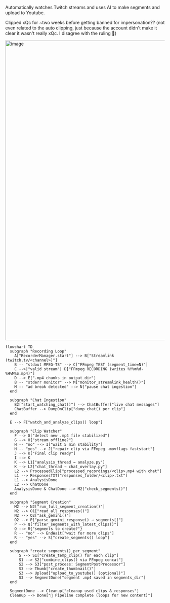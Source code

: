 Automatically watches Twitch streams and uses AI to make segments and upload to Youtube.

Clipped xQc for ~two weeks before getting banned for impersonation?? (not even related to the auto clipping, just because the account didn't make it clear it wasn't really xQc. I disagree with the ruling 🙁)

<img width="1919" height="946" alt="image" src="https://github.com/user-attachments/assets/05dc1561-72bc-4516-8981-0ab7c669a332" />


```mermaid
flowchart TD
  subgraph "Recording Loop"
    A["RecorderManager.start"] --> B["Streamlink (twitch.tv/<channel>)"]
    B -- "stdout MPEG-TS" --> C["FFmpeg TEST (segment_time=N)"]
    C -->|"valid stream"| D["FFmpeg RECORDING (writes %Y%m%d-%H%M%S.mp4)"]
    D --> E[".mp4 chunks in output_dir"]
    B -- "stderr monitor" --> M["monitor_streamlink_health()"]
    M -- "ad break detected" --> N["pause chat ingestion"]
  end

  subgraph "Chat Ingestion"
    B2["start_watching_chat()"] --> ChatBuffer["live chat messages"]
    ChatBuffer --> DumpOnClip["dump_chat() per clip"]
  end

  E --> F["watch_and_analyze_clips() loop"]

  subgraph "Clip Watcher"
    F --> G["detect new .mp4 file stabilized"]
    G --> H{"stream offline?"}
    H -- "no" --> I["wait 5 min stability"]
    H -- "yes" --> J["repair clip via FFmpeg -movflags faststart"]
    J --> K["Final clip ready"]
    I --> K
    K --> L1["analysis_thread → analyze.py"]
    K --> L2["chat_thread → chat_overlay.py"]
    L2 --> ProcessedClip["processed_recordings/<clip>.mp4 with chat"]
    L1 --> ResponsesTXT["responses_folder/<clip>.txt"]
    L1 --> AnalysisDone
    L2 --> ChatDone
    AnalysisDone & ChatDone --> M2["check_segments()"]
  end

  subgraph "Segment Creation"
    M2 --> N2["run_full_segment_creation()"]
    N2 --> O1["read_all_responses()"]
    N2 --> O2["ask_gemini()"]
    O2 --> P["parse_gemini_response() → segments[]"]
    P --> Q["filter_segments_with_latest_clips()"]
    Q --> R{"segments to create?"}
    R -- "no" --> EndWait["wait for more clips"]
    R -- "yes" --> S["create_segments() loop"]
  end

  subgraph "create_segments() per segment"
      S --> S1["create_temp_clip() for each clip"]
      S1 --> S2["combine_clips() via FFmpeg concat"]
      S2 --> S3["post_process: SegmentPostProcessor"]
      S3 --> Thumb["create_thumbnail()"]
      S3 --> Upload["upload_to_youtube() (optional)"]
      S3 --> SegmentDone["segment .mp4 saved in segments_dir"]
  end

  SegmentDone --> Cleanup["cleanup used clips & responses"]
  Cleanup --> Done["🎉 Pipeline complete (loops for new content)"]
```
